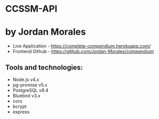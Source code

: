 # CCSSM-API
# by Jordan Morales

- Live Application - https://complete-compendium.herokuapp.com/
- Frontend Github - https://github.com/Jordan-Morales/compendium

## Tools and technologies:

- Node.js v4.x
- pg-promise v5.x
- PostgreSQL v9.4
- Bluebird v3.x
- cors
- bcrypt
- express
